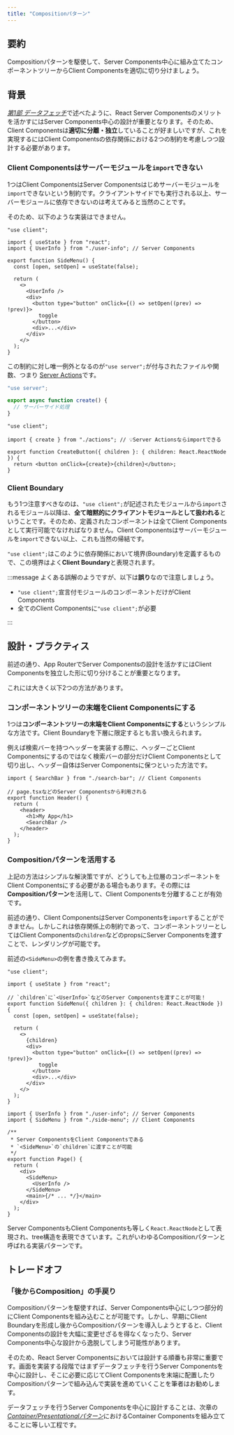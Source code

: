 ```yaml
---
title: "Compositionパターン"
---
```


## 要約

Compositionパターンを駆使して、Server Components中心に組み立てたコンポーネントツリーからClient Componentsを適切に切り分けましょう。

## 背景

[_第1部 データフェッチ_](part_1)で述べたように、React Server Componentsのメリットを活かすにはServer Components中心の設計が重要となります。そのため、Client Componentsは**適切に分離・独立**していることが好ましいですが、これを実現するにはClient Componentsの依存関係における2つの制約を考慮しつつ設計する必要があります。

### Client Componentsはサーバーモジュールを`import`できない

1つはClient ComponentsはServer Componentsはじめサーバーモジュールを`import`できないという制約です。クライアントサイドでも実行される以上、サーバーモジュールに依存できないのは考えてみると当然のことです。

そのため、以下のような実装はできません。

```tsx
"use client";

import { useState } from "react";
import { UserInfo } from "./user-info"; // Server Components

export function SideMenu() {
  const [open, setOpen] = useState(false);

  return (
    <>
      <UserInfo />
      <div>
        <button type="button" onClick={() => setOpen((prev) => !prev)}>
          toggle
        </button>
        <div>...</div>
      </div>
    </>
  );
}
```

この制約に対し唯一例外となるのが`"use server";`が付与されたファイルや関数、つまり [Server Actions](https://nextjs.org/docs/app/building-your-application/data-fetching/server-actions-and-mutations)です。

```ts :actions.ts
"use server";

export async function create() {
  // サーバーサイド処理
}
```

```tsx :create-button.tsx
"use client";

import { create } from "./actions"; // 💡Server Actionsならimportできる

export function CreateButton({ children }: { children: React.ReactNode }) {
  return <button onClick={create}>{children}</button>;
}
```

### Client Boundary

もう1つ注意すべきなのは、`"use client";`が記述されたモジュールから`import`されるモジュール以降は、**全て暗黙的にクライアントモジュールとして扱われる**ということです。そのため、定義されたコンポーネントは全てClient Componentsとして実行可能でなければなりません。Client Componentsはサーバーモジュールを`import`できない以上、これも当然の帰結です。

`"use client";`はこのように依存関係において境界(Boundary)を定義するもので、この境界はよく**Client Boundary**と表現されます。

:::message
よくある誤解のようですが、以下は**誤り**なので注意しましょう。

- `"use client";`宣言付モジュールのコンポーネントだけがClient Components
- 全てのClient Componentsに`"use client";`が必要

:::

## 設計・プラクティス

前述の通り、App RouterでServer Componentsの設計を活かすにはClient Componentsを独立した形に切り分けることが重要となります。

これには大きく以下2つの方法があります。

### コンポーネントツリーの末端をClient Componentsにする

1つは**コンポーネントツリーの末端をClient Componentsにする**というシンプルな方法です。Client Boundaryを下層に限定するとも言い換えられます。

例えば検索バーを持つヘッダーを実装する際に、ヘッダーごとClient Componentsにするのではなく検索バーの部分だけClient Componentsとして切り出し、ヘッダー自体はServer Componentsに保つといった方法です。

```tsx :header.tsx
import { SearchBar } from "./search-bar"; // Client Components

// page.tsxなどのServer Componentsから利用される
export function Header() {
  return (
    <header>
      <h1>My App</h1>
      <SearchBar />
    </header>
  );
}
```

### Compositionパターンを活用する

上記の方法はシンプルな解決策ですが、どうしても上位層のコンポーネントをClient Componentsにする必要がある場合もあります。その際には**Compositionパターン**を活用して、Client Componentsを分離することが有効です。

前述の通り、Client ComponentsはServer Componentsを`import`することができません。しかしこれは依存関係上の制約であって、コンポーネントツリーとしてはClient Componentsの`children`などのpropsにServer Componentsを渡すことで、レンダリングが可能です。

前述の`<SideMenu>`の例を書き換えてみます。

```tsx :side-menu.tsx
"use client";

import { useState } from "react";

// `children`に`<UserInfo>`などのServer Componentsを渡すことが可能！
export function SideMenu({ children }: { children: React.ReactNode }) {
  const [open, setOpen] = useState(false);

  return (
    <>
      {children}
      <div>
        <button type="button" onClick={() => setOpen((prev) => !prev)}>
          toggle
        </button>
        <div>...</div>
      </div>
    </>
  );
}
```

```tsx :page.tsx
import { UserInfo } from "./user-info"; // Server Components
import { SideMenu } from "./side-menu"; // Client Components

/**
 * Server ComponentsをClient Componentsである
 * `<SideMenu>`の`children`に渡すことが可能
 */
export function Page() {
  return (
    <div>
      <SideMenu>
        <UserInfo />
      </SideMenu>
      <main>{/* ... */}</main>
    </div>
  );
}
```

Server ComponentsもClient Componentsも等しく`React.ReactNode`として表現され、tree構造を表現できています。これがいわゆるCompositionパターンと呼ばれる実装パターンです。

## トレードオフ

### 「後からComposition」の手戻り

Compositionパターンを駆使すれば、Server Components中心にしつつ部分的にClient Componentsを組み込むことが可能です。しかし、早期にClient Boundaryを形成し後からCompositionパターンを導入しようとすると、Client Componentsの設計を大幅に変更せざるを得なくなったり、Server Components中心な設計から逸脱してしまう可能性があります。

そのため、React Server Componentsにおいては設計する順番も非常に重要です。画面を実装する段階ではまずデータフェッチを行うServer Componentsを中心に設計し、そこに必要に応じてClient Componentsを末端に配置したりCompositionパターンで組み込んで実装を進めていくことを筆者はお勧めします。

データフェッチを行うServer Componentsを中心に設計することは、次章の[_Container/Presentationalパターン_](part_2_container_presentational_pattern)におけるContainer Componentsを組み立てることに等しい工程です。
